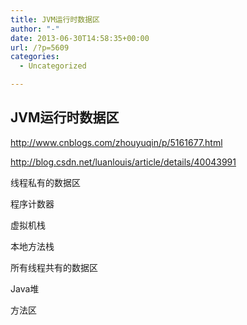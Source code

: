 ```yaml
---
title: JVM运行时数据区
author: "-"
date: 2013-06-30T14:58:35+00:00
url: /?p=5609
categories:
  - Uncategorized

---
```

## JVM运行时数据区
http://www.cnblogs.com/zhouyuqin/p/5161677.html
  
http://blog.csdn.net/luanlouis/article/details/40043991

线程私有的数据区
      
程序计数器
      
虚拟机栈
      
本地方法栈

所有线程共有的数据区
      
Java堆
      
方法区